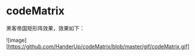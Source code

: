 # codeMatrix
黑客帝国矩形阵效果，效果如下：

![image][https://github.com/HanderUp/codeMatrix/blob/master/gif/codeMatrix.gif]
